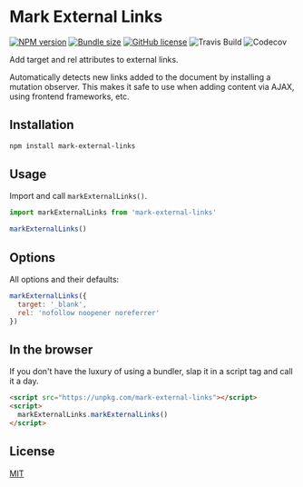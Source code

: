 # Mark External Links

[![NPM version](https://img.shields.io/npm/v/mark-external-links)](https://www.npmjs.com/package/mark-external-links)
[![Bundle size](https://img.shields.io/bundlephobia/minzip/mark-external-links?label=size)](https://bundlephobia.com/result?p=mark-external-links)
[![GitHub license](https://img.shields.io/github/license/daun/mark-external-links)](./LICENSE)
![Travis Build](https://img.shields.io/travis/com/daun/mark-external-links)
![Codecov](https://img.shields.io/codecov/c/github/daun/mark-external-links)

Add target and rel attributes to external links.

Automatically detects new links added to the document by installing a mutation
observer. This makes it safe to use when adding content via AJAX, using frontend
frameworks, etc.

## Installation

```bash
npm install mark-external-links
```

## Usage

Import and call `markExternalLinks()`.

```js
import markExternalLinks from 'mark-external-links'

markExternalLinks()
```

## Options

All options and their defaults:

```js
markExternalLinks({
  target: '_blank',
  rel: 'nofollow noopener noreferrer'
})
```

## In the browser

If you don't have the luxury of using a bundler, slap it in a script tag and
call it a day.

```html
<script src="https://unpkg.com/mark-external-links"></script>
<script>
  markExternalLinks.markExternalLinks()
</script>
```

## License

[MIT](https://opensource.org/licenses/MIT)
